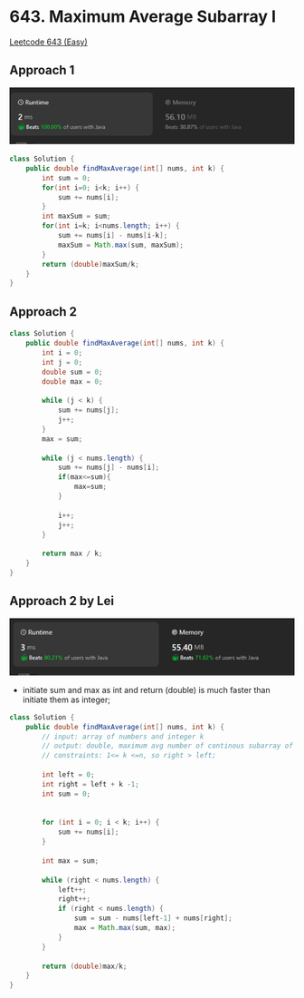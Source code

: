 # 643. Maximum Average Subarray I

[Leetcode 643 (Easy)][643]

[643]: https://leetcode.com/problems/maximum-average-subarray-i/description/?envType=study-plan-v2&envId=leetcode-75


## Approach 1
![Alt text](image-1.png)
```java
class Solution {
    public double findMaxAverage(int[] nums, int k) {
        int sum = 0;
        for(int i=0; i<k; i++) {
            sum += nums[i];
        }
        int maxSum = sum;
        for(int i=k; i<nums.length; i++) {
            sum += nums[i] - nums[i-k];
            maxSum = Math.max(sum, maxSum); 
        }
        return (double)maxSum/k;
    }
}
```

## Approach 2
```java
class Solution {
    public double findMaxAverage(int[] nums, int k) {
        int i = 0;
        int j = 0;
        double sum = 0;
        double max = 0;

        while (j < k) {
            sum += nums[j];
            j++;
        }
        max = sum;

        while (j < nums.length) {
            sum += nums[j] - nums[i];
            if(max<=sum){
                max=sum;
            }
           
            i++;
            j++;
        }

        return max / k;
    }
}
```


## Approach 2 by Lei
![Alt text](image-2.png)

- initiate sum and max as int and return (double) is much faster than initiate them as integer;

```java
class Solution {
    public double findMaxAverage(int[] nums, int k) {
        // input: array of numbers and integer k
        // output: double, maximum avg number of continous subarray of k length;
        // constraints: 1<= k <=n, so right > left;

        int left = 0;
        int right = left + k -1;
        int sum = 0;
        

        for (int i = 0; i < k; i++) {
            sum += nums[i];
        }

        int max = sum;

        while (right < nums.length) {
            left++;
            right++;
            if (right < nums.length) {
                sum = sum - nums[left-1] + nums[right];
                max = Math.max(sum, max);
            } 
        }

        return (double)max/k;
    }
}
```
